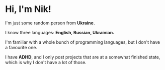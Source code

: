 # Hi, I'm Nik!

I'm just some random person from **Ukraine.**

I know three languages: **English, Russian, Ukrainian.**

I'm familiar with a whole bunch of programming languages, but I don't have a favourite one.

I have **ADHD**, and I only post projects that are at a somewhat finished state, which is why I don't have a lot of those.
